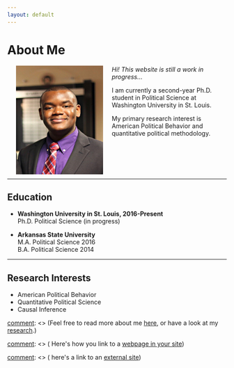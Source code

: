 ```yaml
---
layout: default
---
```


# About Me
<img align="left" src="assets/prof_pic.jpg" hspace="20"  width="200" height="250" >

*Hi! This website is still a work in progress...* <br />

I am currently a second-year Ph.D. student in Political Science at Washington University in St. Louis.  <br />

My primary research interest is American Political Behavior and quantitative political methodology.  <br />

<br />
<br />
<br />
<br />

---

## Education
* **Washington University in St. Louis,  2016-Present** <br>
  Ph.D. Political Science (in progress) <br>

* **Arkansas State University** <br>
  M.A. Political Science 2016 <br>
  B.A. Political Science 2014

---

## Research Interests
* American Political Behavior
* Quantitative Political Science 
* Causal Inference 




[comment]: <> (I am currently a second-year Ph.D. student in Political Science at Washington University in St. Louis. )

[comment]: <> (My primary research interest is American Political Behavior and Quantitative Political Methodology. )


[comment]: <> (Feel free to read more about me [here](/about/), or have a look at my [research](/research/).)

[comment]: <> ( Here's how you link to a [webpage in your site](/teaching/))

[comment]: <> (  here's a link to an [external site](https://www.google.com))



